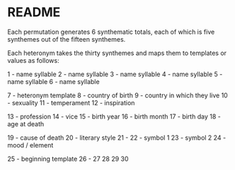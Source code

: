 README
======

Each permutation generates 6 synthematic totals, each of which is five synthemes out of the fifteen synthemes.

Each heteronym takes the thirty synthemes and maps them to templates or values as follows:

1 - name syllable
2 - name syllable
3 - name syllable
4 - name syllable
5 - name syllable
6 - name syllable

7 - heteronym template
8 - country of birth
9 - country in which they live
10 - sexuality
11 - temperament
12 - inspiration

13 - profession
14 - vice
15 - birth year
16 - birth month
17 - birth day
18 - age at death

19 - cause of death
20 - literary style
21 - 
22 - symbol 1
23 - symbol 2
24 - mood / element

25 - beginning template
26 -
27
28
29
30